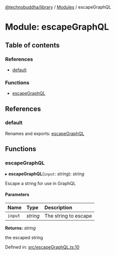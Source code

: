 [@technobuddha/library](../../README.md) / [Modules](../Modules.md) / escapeGraphQL

# Module: escapeGraphQL

## Table of contents

### References

- [default](escapegraphql.md#default)

### Functions

- [escapeGraphQL](escapegraphql.md#escapegraphql)

## References

### default

Renames and exports: [escapeGraphQL](escapegraphql.md#escapegraphql)

## Functions

### escapeGraphQL

▸ **escapeGraphQL**(`input`: *string*): *string*

Escape a string for use in GraphQL

#### Parameters

| Name | Type | Description |
| :------ | :------ | :------ |
| `input` | *string* | The string to escape |

**Returns:** *string*

the escaped string

Defined in: [src/escapeGraphQL.ts:10](https://github.com/technobuddha/hill.software/blob/65b5e5d/packages/library/src/escapeGraphQL.ts#L10)
